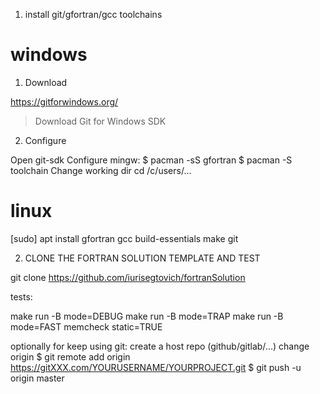 1. install git/gfortran/gcc toolchains

# windows
  1. Download
  
  https://gitforwindows.org/
  > Download Git for Windows SDK
  
  2. Configure
  
  Open git-sdk
  Configure mingw:
  $ pacman -sS gfortran
  $ pacman -S toolchain
  Change working dir
  cd /c/users/...
  

# linux
  [sudo] apt install gfortran gcc build-essentials make git


2. CLONE THE FORTRAN SOLUTION TEMPLATE AND TEST

git clone https://github.com/iurisegtovich/fortranSolution

tests:

make run -B mode=DEBUG
make run -B mode=TRAP
make run -B mode=FAST
     memcheck
                       static=TRUE

optionally for keep using git:
create a host repo (github/gitlab/...)
change origin
$ git remote add origin https://gitXXX.com/YOURUSERNAME/YOURPROJECT.git
$ git push -u origin master

